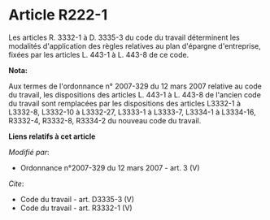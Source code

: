 # Article R222-1

Les articles R. 3332-1 à D. 3335-3 du code du travail déterminent les modalités d'application des règles relatives au plan
d'épargne d'entreprise, fixées par les articles L. 443-1 à L. 443-8 de ce code.

**Nota:**

Aux termes de l'ordonnance n° 2007-329 du 12 mars 2007 relative au code du travail, les dispositions des articles L. 443-1 à
L. 443-8 de l'ancien code du travail sont remplacées par les dispositions des articles L3332-1 à L3332-8, L3332-10 à
L3332-27, L3333-1 à L3333-7, L3334-1 à L3334-16, R3332-4, R3332-8, R3334-2 du nouveau code du travail.

**Liens relatifs à cet article**

_Modifié par_:

  - Ordonnance n°2007-329 du 12 mars 2007 - art. 3 (V)

_Cite_:

  - Code du travail - art. D3335-3 (V)
  - Code du travail - art. R3332-1 (V)
